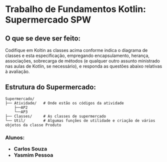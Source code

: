 <h1> Trabalho de Fundamentos Kotlin: Supermercado SPW </h1>

<h2>O que se deve ser feito: </h2>

<p> Codifique em Koltin as classes acima conforme indica o diagrama de classes e esta
especificação, empregando encapsulamento, herança, associações, sobrecarga de métodos (e
qualquer outro assunto ministrado nas aulas de Kotlin, se necessário), e responda as questões
abaixo relativas à avaliação. </p>

<h2>Estrutura do Supermercado: </h2>

	Supermercado/
	├── Atividade/   # Onde estão os códigos da atividade
 		├──AP2		 
   		└──AP3
	├── Classes/     # As classes de supermercado 
	└── Util/     	 # Algumas funções de utilidade e criação de vários objetos da classe Produto

<h3>
<p>
Alunos: <ul>
		<li>Carlos Souza</li>
		<li>Yasmim Pessoa</li>
</ul>
</p>
</h3>
